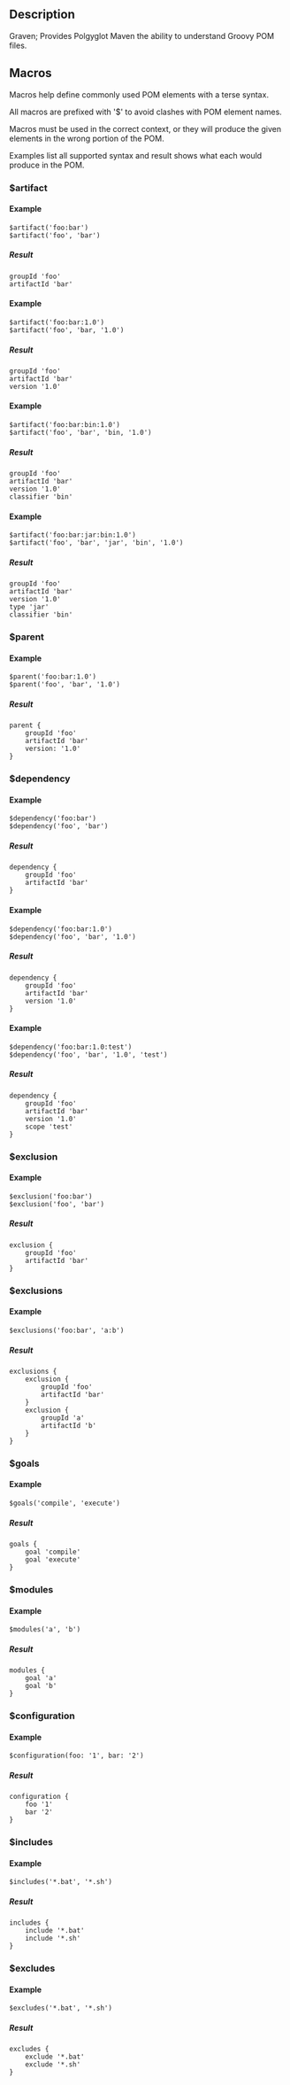 Description
-----------

Graven; Provides Polgyglot Maven the ability to understand Groovy POM files.

Macros
------

Macros help define commonly used POM elements with a terse syntax.

All macros are prefixed with '$' to avoid clashes with POM element names.

Macros must be used in the correct context, or they will produce the given elements in the wrong portion of the POM.

Examples list all supported syntax and result shows what each would produce in the POM.

### $artifact

#### Example
    $artifact('foo:bar')
    $artifact('foo', 'bar')

##### Result
    groupId 'foo'
    artifactId 'bar'
    
#### Example
    $artifact('foo:bar:1.0')
    $artifact('foo', 'bar, '1.0')

##### Result
    groupId 'foo'
    artifactId 'bar'
    version '1.0'

#### Example
    $artifact('foo:bar:bin:1.0')
    $artifact('foo', 'bar', 'bin, '1.0')

##### Result
    groupId 'foo'
    artifactId 'bar'
    version '1.0'
    classifier 'bin'

#### Example
    $artifact('foo:bar:jar:bin:1.0')
    $artifact('foo', 'bar', 'jar', 'bin', '1.0')

##### Result
    groupId 'foo'
    artifactId 'bar'
    version '1.0'
    type 'jar'
    classifier 'bin'

### $parent

#### Example
    $parent('foo:bar:1.0')
    $parent('foo', 'bar', '1.0')

##### Result
    parent {
        groupId 'foo'
        artifactId 'bar'
        version: '1.0'
    }

### $dependency

#### Example
    $dependency('foo:bar')
    $dependency('foo', 'bar')

#####  Result
    dependency {
        groupId 'foo' 
        artifactId 'bar'
    }

#### Example
    $dependency('foo:bar:1.0')
    $dependency('foo', 'bar', '1.0')

#####  Result
    dependency {
        groupId 'foo' 
        artifactId 'bar' 
        version '1.0' 
    }

#### Example
    $dependency('foo:bar:1.0:test')
    $dependency('foo', 'bar', '1.0', 'test')

#####  Result
    dependency {
        groupId 'foo' 
        artifactId 'bar' 
        version '1.0' 
        scope 'test' 
    } 

### $exclusion

#### Example
    $exclusion('foo:bar')
    $exclusion('foo', 'bar')

##### Result
    exclusion {
        groupId 'foo' 
        artifactId 'bar' 
    } 

### $exclusions

#### Example
    $exclusions('foo:bar', 'a:b')

##### Result
    exclusions { 
        exclusion { 
            groupId 'foo' 
            artifactId 'bar' 
        } 
        exclusion {
            groupId 'a' 
            artifactId 'b' 
        } 
    } 

### $goals

#### Example
    $goals('compile', 'execute')

##### Result
    goals {
        goal 'compile' 
        goal 'execute' 
    } 

### $modules

#### Example
    $modules('a', 'b')

##### Result
    modules {
        goal 'a'
        goal 'b'
    } 

### $configuration

#### Example
    $configuration(foo: '1', bar: '2')

##### Result
    configuration {
        foo '1'
        bar '2'
    }

### $includes

#### Example
    $includes('*.bat', '*.sh')

##### Result
    includes {
        include '*.bat'
        include '*.sh'
    }

### $excludes

#### Example
    $excludes('*.bat', '*.sh')

##### Result
    excludes {
        exclude '*.bat'
        exclude '*.sh'
    }

